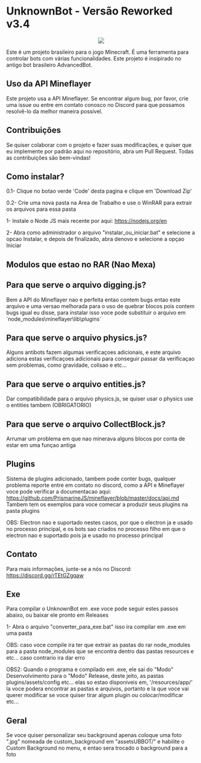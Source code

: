 #                 UnknownBot - Versão Reworked v3.4

<p align="center">
  <img src="https://avatars.githubusercontent.com/u/138137862?s=400&u=d3046ac7d6c15bebfe304e914789a2b631ab6186&v=4" />
</p>

Este é um projeto brasileiro para o jogo Minecraft. É uma ferramenta para controlar bots com várias funcionalidades. Este projeto é insipirado no antigo bot brasileiro AdvancedBot.

## Uso da API Mineflayer

Este projeto usa a API Mineflayer. Se encontrar algum bug, por favor, crie uma issue ou entre em contato conosco no Discord para que possamos resolvê-lo da melhor maneira possível.

## Contribuições

Se quiser colaborar com o projeto e fazer suas modificações, e quiser que eu implemente por padrão aqui no repositório, abra um Pull Request. Todas as contribuições são bem-vindas!

## Como instalar?

0.1- Clique no botao verde 'Code' desta pagina e clique em 'Download Zip'

0.2- Crie uma nova pasta na Area de Trabalho e use o WinRAR para extrair os arquivos para essa pasta

1- Instale o Node JS mais recente por aqui: https://nodejs.org/en

2- Abra como administrador o arquivo "instalar_ou_iniciar.bat" e selecione a opcao Instalar, e depois de finalizado, abra denovo e selecione a opçao Iniciar

## Modulos que estao no RAR (Nao Mexa)
## Para que serve o arquivo digging.js?

Bem a API do Mineflayer nao e perfeita entao contem bugs entao este arquivo e uma versao melhorada para o uso de quebrar blocos pois contem bugs igual eu disse, para instalar isso voce pode substituir o arquivo em ´node_modules\mineflayer\lib\plugins´

## Para que serve o arquivo physics.js?

Alguns antibots fazem algumas verificaçoes adicionais, e este arquivo adiciona estas verificaçoes adicionais para conseguir passar da verificaçao sem problemas, como gravidade, colisao e etc...

## Para que serve o arquivo entities.js?

Dar compatibilidade para o arquivo physics.js, se quiser usar o physics use o entities tambem (OBRIGATORIO)

## Para que serve o arquivo CollectBlock.js?

Arrumar um problema em que nao minerava alguns blocos por conta de estar em uma funçao antiga

## Plugins

Sistema de plugins adicionado, tambem pode conter bugs, qualquer problema reporte entre em contato no discord, como a API e Mineflayer voce pode verificar a documentacao aqui: https://github.com/PrismarineJS/mineflayer/blob/master/docs/api.md
Tambem tem os exemplos para voce comecar a produzir seus plugins na pasta plugins

OBS: Electron nao e suportado nestes casos, por que o electron ja e usado no processo principal, e os bots sao criados no processo filho em que o electron nao e suportado pois ja e usado no processo principal

## Contato

Para mais informações, junte-se a nós no Discord: https://discord.gg/rTEtGZgqaw

## Exe

Para compilar o UnknownBot em .exe voce pode seguir estes passos abaixo, ou baixar ele pronto em Releases

1- Abra o arquivo "converter_para_exe.bat" isso ira compilar em .exe em uma pasta

OBS: caso voce compile ira ter que extrair as pastas do rar node_modules para a pasta node_modules que se encontra dentro das pastas resources e etc... caso contrario ira dar erro

OBS2: Quando o programa e compilado em .exe, ele sai do "Modo" Desenvolvimento para o "Modo" Release, deste jeito, as pastas plugins/assets/config etc... elas so estao disponiveis em, '/resources/app/' la voce podera encontrar as pastas e arquivos, portanto e la que voce vai querer modificar se voce quiser tirar algum plugin ou colocar/modificar etc...

## Geral

Se voce quiser personalizar seu background apenas coloque uma foto ".jpg" nomeada de custom_background em "assetsUBBOT/" e habilite o Custom Background no menu, e entao sera trocado o background para a foto

